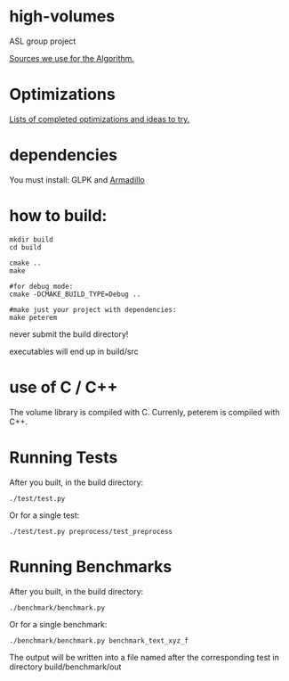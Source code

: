# high-volumes

ASL group project

[Sources we use for the Algorithm.](./papers/README.md)

# Optimizations

[Lists of completed optimizations and ideas to try.](./OPTIMIZATIONS.md)


# dependencies

You must install: GLPK and
[Armadillo](http://arma.sourceforge.net/download.html)


# how to build:

```
mkdir build
cd build

cmake ..
make

#for debug mode:
cmake -DCMAKE_BUILD_TYPE=Debug ..

#make just your project with dependencies:
make peterem
```

never submit the build directory!

executables will end up in build/src

# use of C / C++

The volume library is compiled with C.
Currenly, peterem is compiled with C++.

# Running Tests

After you built, in the build directory:
```
./test/test.py
```
Or for a single test:
```
./test/test.py preprocess/test_preprocess
```



# Running Benchmarks

After you built, in the build directory:

```
./benchmark/benchmark.py
```

Or for a single benchmark:

```
./benchmark/benchmark.py benchmark_text_xyz_f
```

The output will be written into a file named after the corresponding test in directory build/benchmark/out
